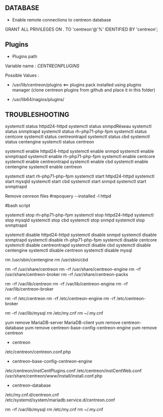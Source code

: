 
## DATABASE


* Enable remote connections to centreon database

GRANT ALL PRIVILEGES
ON *.*
TO 'centreon'@'%'
IDENTIFIED BY 'centreon';


## Plugins


* Plugins path

Variable name : $CENTREONPLUGINS$

Possible Values :

- /usr/lib/centreon/plugins   <== plugins pack installed using plugins manager (clone centreon plugins from github and place it in this folder)

- /usr/lib64/nagios/plugins/
	
	

## TROUBLESHOOTING

 systemctl status httpd24-httpd
 systemctl status snmpdRéseau
 systemctl status snmptrapd
 systemctl status rh-php71-php-fpm
 systemctl status centcore
 systemctl status centreontrapd
 systemctl status cbd
 systemctl status centengine
 systemctl status centreon


 systemctl enable httpd24-httpd
 systemctl enable snmpd
 systemctl enable snmptrapd
 systemctl enable rh-php71-php-fpm
 systemctl enable centcore
 systemctl enable centreontrapd
 systemctl enable cbd
 systemctl enable centengine
 systemctl enable centreon
 
 
 
 
systemctl start rh-php71-php-fpm
systemctl start httpd24-httpd
systemctl start mysqld
systemctl start cbd
systemctl start snmpd
systemctl start snmptrapd
 


Remove cenreon files
#repoquery --installed -l httpd

#bash script 

systemctl stop rh-php71-php-fpm
systemctl stop httpd24-httpd
systemctl stop mysqld
systemctl stop cbd
systemctl stop snmpd
systemctl stop snmptrapd


 systemctl disable httpd24-httpd
 systemctl disable snmpd
 systemctl disable snmptrapd
 systemctl disable rh-php71-php-fpm
 systemctl disable centcore
 systemctl disable centreontrapd
 systemctl disable cbd
 systemctl disable centengine
 systemctl disable centreon
 systemctl disable mysql



 rm /usr/sbin/centengine
 rm /usr/sbin/cbd
 
rm -rf /usr/share/centreon
rm -rf /usr/share/centreon-engine
rm -rf /usr/share/centreon-broker
rm -rf /usr/share/centreon-packs

rm -rf /var/lib/centreon
rm -rf /var/lib/centreon-engine
rm -rf /var/lib/centreon-broker

rm -rf /etc/centreon
rm -rf /etc/centreon-engine
rm -rf /etc/centreon-broker



rm -rf /var/lib/mysql
rm /etc/my.cnf
rm ~/.my.cnf

yum remove MariaDB-server MariaDB-client
yum remove centreon-database
yum remove centreon-base-config-centreon-engine 
yum remove centreon


* centreon

/etc/centreon/centreon.conf.php

* centreon-base-config-centreon-engine

/etc/centreon/instCentPlugins.conf
/etc/centreon/instCentWeb.conf
/usr/share/centreon/www/install/install.conf.php

* centreon-database

/etc/my.cnf.d/centreon.cnf
/etc/systemd/system/mariadb.service.d/centreon.conf

rm -rf /var/lib/mysql
rm /etc/my.cnf
rm ~/.my.cnf
